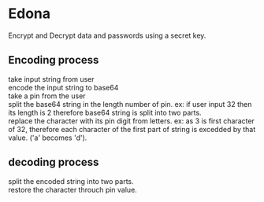 # Edona
Encrypt and Decrypt data and passwords using a secret key.


## Encoding process
take input string from user
</br>
encode the input string to base64
</br>
take a pin from the user
</br>
split the base64 string in the length number of pin. ex: if user input 32 then its length is 2 therefore base64 string is split into two parts.
</br>
replace the character with its pin digit from letters. ex: as  3 is first character of 32, therefore each character of the first part of string is excedded by that value. ('a' becomes 'd').


## decoding process
split the encoded string into two parts.
</br>
restore the character throuch pin value.
</br>
